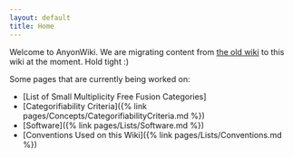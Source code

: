 ```yaml
---
layout: default
title: Home
---
```

Welcome to AnyonWiki. We are migrating content from [the old wiki](http://www.thphys.nuim.ie/AnyonWiki/index.php/Main_Page) to this wiki at the moment. Hold tight :)


Some pages that are currently being worked on:
* [List of Small Multiplicity Free Fusion Categories]
* [Categorifiability Criteria]({% link pages/Concepts/CategorifiabilityCriteria.md %})
* [Software]({% link pages/Lists/Software.md %})
* [Conventions Used on this Wiki]({% link pages/Lists/Conventions.md %})
